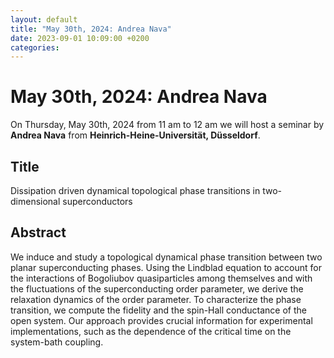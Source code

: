 ```yaml
---
layout: default
title: "May 30th, 2024: Andrea Nava"
date: 2023-09-01 10:09:00 +0200
categories:
---
```


# May 30th, 2024: Andrea Nava

On Thursday, May 30th, 2024 from 11 am to 12 am we will host a seminar by **Andrea Nava** from **Heinrich-Heine-Universität, Düsseldorf**. 

## Title

Dissipation driven dynamical topological phase transitions in two-dimensional superconductors

## Abstract 

We induce and study a topological dynamical phase transition between two planar superconducting phases. Using the Lindblad equation to account for the interactions of Bogoliubov quasiparticles among themselves and with the fluctuations of the superconducting order parameter, we derive the relaxation dynamics of the order parameter. To characterize the phase transition, we compute the fidelity and the spin-Hall conductance of the open system. Our approach provides crucial information for experimental implementations, such as the dependence of the critical time on the system-bath coupling.






